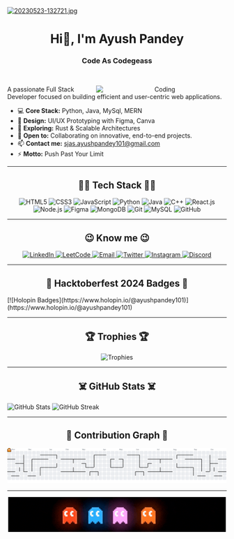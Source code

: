 [![20230523-132721.jpg](https://i.postimg.cc/4dyB4kDw/20230523-132721.jpg)](https://postimg.cc/JDwbKg4B)
<h1 align="center">Hi👋, I'm Ayush Pandey</h1>
<h3 align="center">Code As Codegeass</h3>

<br/>
<div>
<p align="center">
  <img align="right" alt="Coding" width="300" src="https://media.tenor.com/rePDfDWO3XoAAAAd/hacking.gif">
</p>

A passionate Full Stack Developer focused on building efficient and user-centric web applications.

- 💻 **Core Stack:** Python, Java, MySql, MERN
- 🎨 **Design:** UI/UX Prototyping with Figma, Canva
- 🌱 **Exploring:** Rust & Scalable Architectures
- 🤝 **Open to:** Collaborating on innovative, end-to-end projects.
- 📫 **Contact me:** sjas.ayushpandey101@gmail.com
- ⚡ **Motto:** Push Past Your Limit
</div>


---

<h2 align="center">🧑‍💻 Tech Stack 👨‍💻</h2>
<p align="center">
  <img src="https://img.shields.io/badge/HTML5-E34F26?style=for-the-badge&logo=html5&logoColor=white" alt="HTML5" />
  <img src="https://img.shields.io/badge/CSS3-1572B6?style=for-the-badge&logo=css3&logoColor=white" alt="CSS3" />
  <img src="https://img.shields.io/badge/JavaScript-F7DF1E?style=for-the-badge&logo=javascript&logoColor=black" alt="JavaScript" />
  <img src="https://img.shields.io/badge/Python-3776AB?style=for-the-badge&logo=python&logoColor=white" alt="Python" />
  <img src="https://img.shields.io/badge/Java-007396?style=for-the-badge&logo=java&logoColor=white" alt="Java" />
  <img src="https://img.shields.io/badge/C%2B%2B-00599C?style=for-the-badge&logo=c%2B%2B&logoColor=white" alt="C++" />
  <img src="https://img.shields.io/badge/React-20232A?style=for-the-badge&logo=react&logoColor=61DAFB" alt="React.js" />
  <img src="https://img.shields.io/badge/Node.js-339933?style=for-the-badge&logo=node.js&logoColor=white" alt="Node.js" />
  <img src="https://img.shields.io/badge/Figma-F24E1E?style=for-the-badge&logo=figma&logoColor=white" alt="Figma" />
  <img src="https://img.shields.io/badge/MongoDB-47A248?style=for-the-badge&logo=mongodb&logoColor=white" alt="MongoDB" />
  <img src="https://img.shields.io/badge/Git-F05032?style=for-the-badge&logo=git&logoColor=white" alt="Git" />
  <img src="https://img.shields.io/badge/MySQL-4479A1?style=for-the-badge&logo=mysql&logoColor=white" alt="MySQL" />
  <img src="https://img.shields.io/badge/GitHub-100000?style=for-the-badge&logo=github&logoColor=white" alt="GitHub" />
</p>
  
---
  
<h2 align="center">😉 Know me 😉</h2>
<p align="center">
  <a href="https://www.linkedin.com/in/ayushpandey101" target="_blank">
    <img src="https://img.shields.io/badge/LinkedIn-0A66C2?style=for-the-badge&logo=linkedin&logoColor=white" alt="LinkedIn"/>
  </a>
  <a href="https://leetcode.com/ayushpandey101/" target="_blank">
    <img src="https://img.shields.io/badge/LeetCode-FFA116?style=for-the-badge&logo=leetcode&logoColor=black" alt="LeetCode"/>
  </a>
  <a href="mailto:sjas.ayushpandey101@gmail.com" target="_blank">
    <img src="https://img.shields.io/badge/Gmail-D14836?style=for-the-badge&logo=gmail&logoColor=white" alt="Email"/>
  </a>
  <a href="https://twitter.com/ayushpandey_101" target="_blank">
    <img src="https://img.shields.io/badge/Twitter-1DA1F2?style=for-the-badge&logo=twitter&logoColor=white" alt="Twitter"/>
  </a>
  <a href="https://instagram.com/ayushpandey_101" target="_blank">
    <img src="https://img.shields.io/badge/Instagram-E4405F?style=for-the-badge&logo=instagram&logoColor=white" alt="Instagram"/>
  </a>
  <a href="https://discord.com/users/codegeass#8614" target="_blank">
    <img src="https://img.shields.io/badge/Discord-5865F2?style=for-the-badge&logo=discord&logoColor=white" alt="Discord"/>
  </a>
</p>

---

<h2 align="center">🌟 Hacktoberfest 2024 Badges 🌟</h2>
[![Holopin Badges](https://www.holopin.io/@ayushpandey101)](https://www.holopin.io/@ayushpandey101)

---

<h2 align="center">🏆 Trophies 🏆</h2>
<p align="center">
  <img src="https://github-profile-trophy.vercel.app/?username=ayushpandey101&theme=onedark" alt="Trophies"/>
</p>

---

<h2 align="center">☠️ GitHub Stats ☠️</h2>

<picture>
  <source media="(prefers-color-scheme: dark)" srcset="https://github-readme-stats.vercel.app/api?username=ayushpandey101&show_icons=true&theme=dark">
  <source media="(prefers-color-scheme: light)" srcset="https://github-readme-stats.vercel.app/api?username=ayushpandey101&show_icons=true&theme=light">
  <img width="45%" alt="GitHub Stats" src="https://github-readme-stats.vercel.app/api?username=ayushpandey101&show_icons=true">
</picture>
<picture>
  <source media="(prefers-color-scheme: dark)" srcset="https://github-readme-streak-stats.herokuapp.com?user=ayushpandey101&theme=dark">
  <source media="(prefers-color-scheme: light)" srcset="https://github-readme-streak-stats.herokuapp.com?user=ayushpandey101&theme=light">
  <img width="48%" alt="GitHub Streak" src="https://github-readme-streak-stats.herokuapp.com?user=ayushpandey101">
</picture>

---

<h2 align="center">👻 Contribution Graph 👻</h2>

<picture>
  <source media="(prefers-color-scheme: dark)" srcset="https://raw.githubusercontent.com/ayushpandey101/ayushpandey101/output/pacman-contribution-graph-dark.svg">
  <source media="(prefers-color-scheme: light)" srcset="https://raw.githubusercontent.com/ayushpandey101/ayushpandey101/output/pacman-contribution-graph.svg">
  <img alt="pacman contribution graph" src="https://raw.githubusercontent.com/ayushpandey101/ayushpandey101/output/pacman-contribution-graph.svg">
</picture>

---

<p align="center">
  <img src=".github/workflows/pac_gif.gif" alt="Pac-Man GIF" width="500" align="center">
</p>



